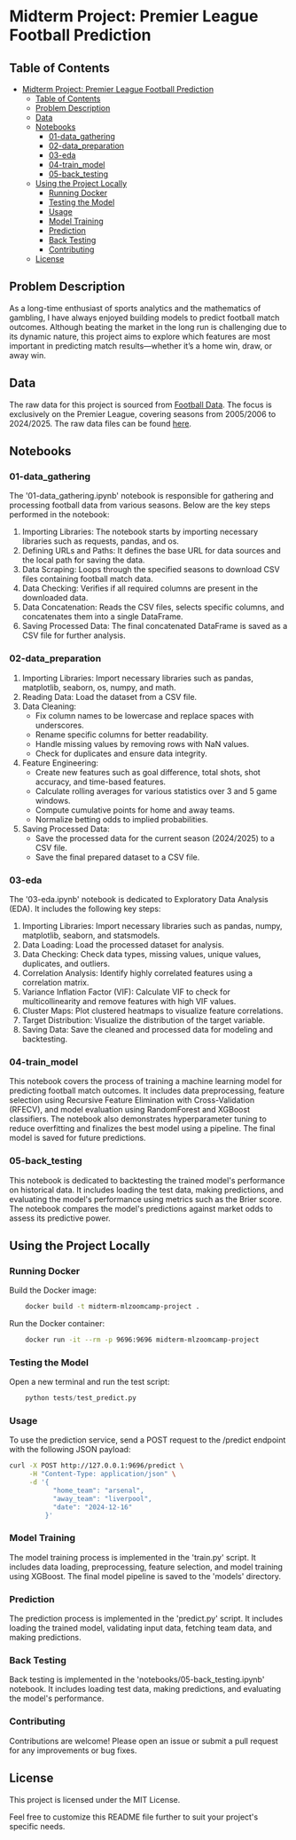 # Midterm Project: Premier League Football Prediction

## Table of Contents

- [Midterm Project: Premier League Football Prediction](#midterm-project-premier-league-football-prediction)
  - [Table of Contents](#table-of-contents)
  - [Problem Description](#problem-description)
  - [Data](#data)
  - [Notebooks](#notebooks)
    - [01-data\_gathering](#01-data_gathering)
    - [02-data\_preparation](#02-data_preparation)
    - [03-eda](#03-eda)
    - [04-train\_model](#04-train_model)
    - [05-back\_testing](#05-back_testing)
  - [Using the Project Locally](#using-the-project-locally)
    - [Running Docker](#running-docker)
    - [Testing the Model](#testing-the-model)
    - [Usage](#usage)
    - [Model Training](#model-training)
    - [Prediction](#prediction)
    - [Back Testing](#back-testing)
    - [Contributing](#contributing)
  - [License](#license)

## Problem Description

As a long-time enthusiast of sports analytics and the mathematics of gambling, I have always enjoyed building models to predict football match outcomes. Although beating the market in the long run is challenging due to its dynamic nature, this project aims to explore which features are most important in predicting match results—whether it’s a home win, draw, or away win.

## Data

The raw data for this project is sourced from [Football Data](https://www.football-data.co.uk/data.php). The focus is exclusively on the Premier League, covering seasons from 2005/2006 to 2024/2025. The raw data files can be found [here](https://github.com/RuiFSP/mlzoomcamp2024-midterm-project/tree/main/data/raw_data).


## Notebooks

### 01-data_gathering


The '01-data_gathering.ipynb' notebook is responsible for gathering and processing football data from various seasons. Below are the key steps performed in the notebook:

1. Importing Libraries: The notebook starts by importing necessary libraries such as requests, pandas, and os.
2. Defining URLs and Paths: It defines the base URL for data sources and the local path for saving the data.
3. Data Scraping: Loops through the specified seasons to download CSV files containing football match data.
4. Data Checking: Verifies if all required columns are present in the downloaded data.
5. Data Concatenation: Reads the CSV files, selects specific columns, and concatenates them into a single DataFrame.
6. Saving Processed Data: The final concatenated DataFrame is saved as a CSV file for further analysis.

### 02-data_preparation

1. Importing Libraries: Import necessary libraries such as pandas, matplotlib, seaborn, os, numpy, and math.
2. Reading Data: Load the dataset from a CSV file.
3. Data Cleaning:
   - Fix column names to be lowercase and replace spaces with underscores.
   - Rename specific columns for better readability.
   - Handle missing values by removing rows with NaN values.
   - Check for duplicates and ensure data integrity.
4. Feature Engineering:
   - Create new features such as goal difference, total shots, shot accuracy, and time-based features.
   - Calculate rolling averages for various statistics over 3 and 5 game windows.
   - Compute cumulative points for home and away teams.
   - Normalize betting odds to implied probabilities.
5. Saving Processed Data:
   - Save the processed data for the current season (2024/2025) to a CSV file.
   - Save the final prepared dataset to a CSV file.

### 03-eda

The '03-eda.ipynb' notebook is dedicated to Exploratory Data Analysis (EDA). It includes the following key steps:

1. Importing Libraries: Import necessary libraries such as pandas, numpy, matplotlib, seaborn, and statsmodels.
2. Data Loading: Load the processed dataset for analysis.
3. Data Checking: Check data types, missing values, unique values, duplicates, and outliers.
4. Correlation Analysis: Identify highly correlated features using a correlation matrix.
5. Variance Inflation Factor (VIF): Calculate VIF to check for multicollinearity and remove features with high VIF values.
6. Cluster Maps: Plot clustered heatmaps to visualize feature correlations.
7. Target Distribution: Visualize the distribution of the target variable.
8. Saving Data: Save the cleaned and processed data for modeling and backtesting.

### 04-train_model

This notebook covers the process of training a machine learning model for predicting football match outcomes. It includes data preprocessing, feature selection using Recursive Feature Elimination with Cross-Validation (RFECV), and model evaluation using RandomForest and XGBoost classifiers. The notebook also demonstrates hyperparameter tuning to reduce overfitting and finalizes the best model using a pipeline. The final model is saved for future predictions.

### 05-back_testing

This notebook is dedicated to backtesting the trained model's performance on historical data. It includes loading the test data, making predictions, and evaluating the model's performance using metrics such as the Brier score. The notebook compares the model's predictions against market odds to assess its predictive power.

## Using the Project Locally

### Running Docker

Build the Docker image:

```bash
    docker build -t midterm-mlzoomcamp-project .
```

Run the Docker container:

```bash
    docker run -it --rm -p 9696:9696 midterm-mlzoomcamp-project
```

### Testing the Model

Open a new terminal and run the test script:

```python
    python tests/test_predict.py    
```

### Usage

To use the prediction service, send a POST request to the /predict endpoint with the following JSON payload:

```bash
curl -X POST http://127.0.0.1:9696/predict \
     -H "Content-Type: application/json" \
     -d '{
           "home_team": "arsenal",
           "away_team": "liverpool",
           "date": "2024-12-16"
         }'
```

### Model Training

The model training process is implemented in the 'train.py' script. It includes data loading, preprocessing, feature selection, and model training using XGBoost. The final model pipeline is saved to the 'models' directory.

### Prediction

The prediction process is implemented in the 'predict.py' script. It includes loading the trained model, validating input data, fetching team data, and making predictions.

### Back Testing

Back testing is implemented in the 'notebooks/05-back_testing.ipynb' notebook. It includes loading test data, making predictions, and evaluating the model's performance.

### Contributing

Contributions are welcome! Please open an issue or submit a pull request for any improvements or bug fixes.

## License

This project is licensed under the MIT License.

Feel free to customize this README file further to suit your project's specific needs.